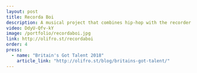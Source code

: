 ```yaml
---
layout: post
title: Recorda Boi
description: A musical project that combines hip-hop with the recorder. I once played for <a href="http://olifro.st/blog/britains-got-talent/">Simon Cowell</a>.
video: DdyU-Qfv-kY
image: /portfolio/recordaboi.jpg
link: http://olifro.st/recordaboi
order: 4
press:
  - name: "Britain's Got Talent 2018"
    article_link: "http://olifro.st/blog/britains-got-talent/"
---
```

